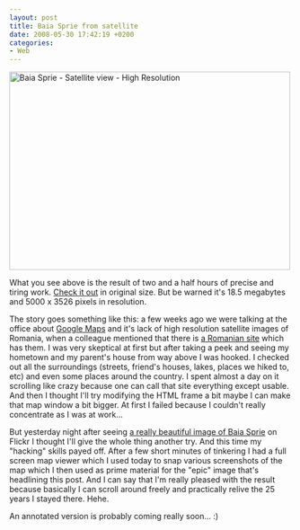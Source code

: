 ```yaml
---
layout: post
title: Baia Sprie from satellite
date: 2008-05-30 17:42:19 +0200
categories:
- Web
---
```

<a href="http://www.flickr.com/photos/janos/2536485692/"><img src="http://farm4.static.flickr.com/3281/2536485692_08ecbc727c.jpg" width="500" height="353" border="0" alt="Baia Sprie - Satellite view - High Resolution" class="image"/></a>

What you see above is the result of two and a half hours of precise and tiring work. <a href="http://farm4.static.flickr.com/3281/2536485692_f4a8e4d7c4_o_d.jpg">Check it out</a> in original size. But be warned it's 18.5 megabytes and 5000 x 3526 pixels in resolution.

The story goes something like this: a few weeks ago we were talking at the office about <a href="http://maps.google.com">Google Maps</a> and it's lack of high resolution satellite images of Romania, when a colleague mentioned that there is <a href="http://www.ancpi.ro">a Romanian site</a> which has them. I was very skeptical at first but after taking a peek and seeing my hometown and my parent's house from way above I was hooked. I checked out all the surroundings (streets, friend's houses, lakes, places we hiked to, etc) and even some places around the country. I spent almost a day on it scrolling like crazy because one can call that site everything except usable. And then I thought I'll try modifying the HTML frame a bit maybe I can make that map window a bit bigger. At first I failed because I couldn't really concentrate as I was at work...

But yesterday night after seeing <a href="http://www.flickr.com/photos/akela_td/2533392283/">a really beautiful image of Baia Sprie</a> on Flickr I thought I'll give the whole thing another try. And this time my "hacking" skills payed off. After a few short minutes of tinkering I had a full screen map viewer which I used today to snap various screenshots of the map which I then used as prime material for the "epic" image that's headlining this post. And I can say that I'm really pleased with the result because basically I can scroll around freely and practically relive the 25 years I stayed there. Hehe.

An annotated version is probably coming really soon... :)
